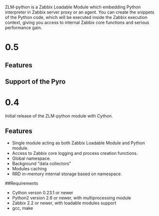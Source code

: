 ZLM-python is a Zabbix Loadable Module which embedding Python interpreter in Zabbix server proxy or an agent. 
You can create the snippets of the Python code, which will be executed inside the Zabbix execution context, giving 
  you access to internal Zabbix core functions and serious performance gain.

# 0.5

## Features

## Support of the Pyro

# 0.4 

Initial release of the ZLM-python module with Cython.

## Features 

* Single module acting as both Zabbix Loadable Module and Python module.
* Access to Zabbix core logging and process creation functions.
* Global namespace.
* Background "data collectors"
* Modules caching
* RRD in-memory internal storage based on namespace.

##Requirements 

* Cython verson 0.23.1 or newer
* Python2 version 2.6 or newer, with multiprocessing module
* Zabbix 2.2 or newer, with loadable modules support
* gcc, make
